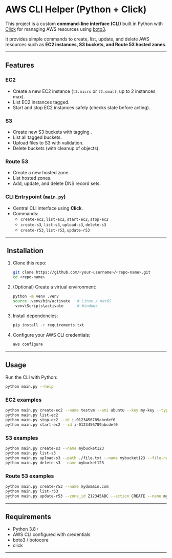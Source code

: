 # AWS CLI Helper (Python + Click)

This project is a custom **command-line interface (CLI)** built in Python with [Click](https://click.palletsprojects.com/) for managing AWS resources using [boto3](https://boto3.amazonaws.com/).

It provides simple commands to create, list, update, and delete AWS resources such as **EC2 instances, S3 buckets, and Route 53 hosted zones**.

---

##  Features

### EC2 
- Create a new EC2 instance (`t3.micro` or `t2.small`, up to 2 instances max).
- List EC2 instances tagged.
- Start and stop EC2 instances safely (checks state before acting).

### S3 
- Create new S3 buckets with tagging .
- List all tagged buckets.
- Upload files to S3 with validation.
- Delete buckets (with cleanup of objects).

### Route 53 
- Create a new hosted zone.
- List hosted zones.
- Add, update, and delete DNS record sets.

### CLI Entrypoint (`main.py`)
- Central CLI interface using **Click**.
- Commands:  
  - `create-ec2`, `list-ec2`, `start-ec2`, `stop-ec2`  
  - `create-s3`, `list-s3`, `upload-s3`, `delete-s3`  
  - `create-r53`, `list-r53`, `update-r53`

---

## ️ Installation

1. Clone this repo:
   ```bash
   git clone https://github.com/<your-username>/<repo-name>.git
   cd <repo-name>
   ```

2. (Optional) Create a virtual environment:
   ```bash
   python -m venv .venv
   source .venv/bin/activate   # Linux / macOS
   .venv\Scripts\activate      # Windows
   ```

3. Install dependencies:
   ```bash
   pip install -r requirements.txt
   ```

4. Configure your AWS CLI credentials:
   ```bash
   aws configure
   ```

---

##  Usage

Run the CLI with Python:

```bash
python main.py --help
```

### EC2 examples
```bash
python main.py create-ec2 --name testvm --ami ubuntu --key my-key --type t3.micro --count 1
python main.py list-ec2
python main.py stop-ec2 --id i-0123456789abcdef0
python main.py start-ec2 --id i-0123456789abcdef0
```

### S3 examples
```bash
python main.py create-s3 --name mybucket123
python main.py list-s3
python main.py upload-s3 --path ./file.txt --name mybucket123 --file-name file.txt
python main.py delete-s3 --name mybucket123
```

### Route 53 examples
```bash
python main.py create-r53 --name mydomain.com
python main.py list-r53
python main.py update-r53 --zone_id Z12345ABC --action CREATE --name mydomain.com --type A --value "1.2.3.4"
```

---

##  Requirements

- Python 3.8+
- AWS CLI configured with credentials
- boto3 / botocore
- click

---
